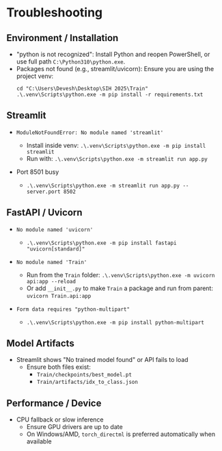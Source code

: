 # Troubleshooting

## Environment / Installation

- "python is not recognized": Install Python and reopen PowerShell, or use full path `C:\Python310\python.exe`.
- Packages not found (e.g., streamlit/uvicorn): Ensure you are using the project venv:
  ```
  cd "C:\Users\Devesh\Desktop\SIH 2025\Train"
  .\.venv\Scripts\python.exe -m pip install -r requirements.txt
  ```

## Streamlit

- `ModuleNotFoundError: No module named 'streamlit'`
  - Install inside venv: `.\.venv\Scripts\python.exe -m pip install streamlit`
  - Run with: `.\.venv\Scripts\python.exe -m streamlit run app.py`

- Port 8501 busy
  - `.\.venv\Scripts\python.exe -m streamlit run app.py --server.port 8502`

## FastAPI / Uvicorn

- `No module named 'uvicorn'`
  - `.\.venv\Scripts\python.exe -m pip install fastapi "uvicorn[standard]"`

- `No module named 'Train'`
  - Run from the `Train` folder: `.\.venv\Scripts\python.exe -m uvicorn api:app --reload`
  - Or add `__init__.py` to make `Train` a package and run from parent: `uvicorn Train.api:app`

- `Form data requires "python-multipart"`
  - `.\.venv\Scripts\python.exe -m pip install python-multipart`

## Model Artifacts

- Streamlit shows "No trained model found" or API fails to load
  - Ensure both files exist:
    - `Train/checkpoints/best_model.pt`
    - `Train/artifacts/idx_to_class.json`

## Performance / Device

- CPU fallback or slow inference
  - Ensure GPU drivers are up to date
  - On Windows/AMD, `torch_directml` is preferred automatically when available





